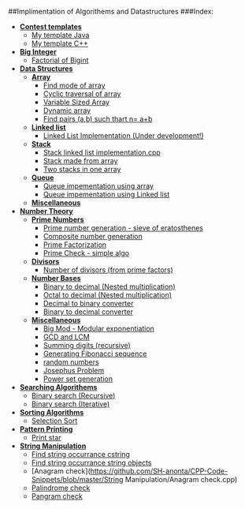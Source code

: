 ##Implimentation of Algorithems and Datastructures
###Index:


+ [**Contest templates**](https://github.com/SH-anonta/CPP-Code-Snippets/tree/master/Contest%20%20templates)
	- [My template Java](https://github.com/SH-anonta/CPP-Code-Snippets/blob/master/Contest%20%20templates/Java%20template.java)
	- [My template C++](https://github.com/SH-anonta/CPP-Code-Snippets/blob/master/Contest%20%20templates/My%20template.cpp)
+ [**Big Integer**](https://github.com/SH-anonta/CPP-Code-Snippets/tree/master/Big%20Integer)
	* [Factorial of Bigint](https://github.com/SH-anonta/CPP-Code-Snippets/blob/master/Big%20Integer/Factorial%20of%20Bigint.java)
+ [**Data Structures**](https://github.com/SH-anonta/CPP-Code-Snippets/tree/master/Data%20Structures)
	* [**Array**](https://github.com/SH-anonta/CPP-Code-Snippets/tree/master/Data%20Structures/Array)
		- [Find mode of array](https://github.com/SH-anonta/CPP-Code-Snippets/blob/master/Data%20Structures/Array/Find%20mode%20of%20array.cpp)
		- [Cyclic traversal of array](https://github.com/SH-anonta/CPP-Code-Snippets/blob/master/Data%20Structures/Array/Cyclic%20traversal%20of%20array.cpp)
		- [Variable Sized Array](https://github.com/SH-anonta/CPP-Code-Snippets/blob/master/Data%20Structures/Array/Variable%20Sized%20Array.cpp)
		- [Dynamic array](https://github.com/SH-anonta/CPP-Code-Snippets/blob/master/Data%20Structures/Array/Dynamic%20array.cpp)
		- [Find pairs (a,b) such thart n= a+b](https://github.com/SH-anonta/CPP-Code-Snippets/blob/master/Data%20Structures/Array/Find%20pairs%20(a%2Cb)%20such%20thart%20n%3D%20a%2Bb.cpp)
	* [**Linked list**](https://github.com/SH-anonta/CPP-Code-Snippets/tree/master/Data%20Structures/Linked%20List)
		- [Linked List Implementation (Under development!)](https://github.com/SH-anonta/CPP-Code-Snippets/blob/master/Data%20Structures/Linked%20List/Linked%20List%20Implementation.cpp)
	* [**Stack**](https://github.com/SH-anonta/CPP-Code-Snippets/tree/master/Data%20Structures/Stack)
		- [Stack linked list implementation.cpp](https://github.com/SH-anonta/CPP-Code-Snippets/blob/master/Data%20Structures/Stack/Stack%20linked%20list%20implementation.cpp)
		- [Stack made from array](https://github.com/SH-anonta/CPP-Code-Snippets/blob/master/Data%20Structures/Stack/Stack%20made%20from%20array.cpp)
		- [Two stacks in one array](https://github.com/SH-anonta/CPP-Code-Snippets/blob/master/Data%20Structures/Stack/Two%20stacks%20in%20one%20array.cpp)
	* [**Queue**](https://github.com/SH-anonta/CPP-Code-Snippets/tree/master/Data%20Structures/Queue)
		- [Queue impementation using array](https://github.com/SH-anonta/CPP-Code-Snippets/blob/master/Data%20Structures/Queue/Queue%20impementation%20using%20array.cpp)
		- [Queue impementation using Linked list](https://github.com/SH-anonta/CPP-Code-Snippets/blob/master/Data%20Structures/Queue/Queue%20impementation%20using%20Linked%20list.cpp)
	* [**Miscellaneous**](https://github.com/SH-anonta/CPP-Code-Snippets/tree/master/Data%20Structures/Miscellaneous)
+ [**Number Theory**](https://github.com/SH-anonta/CPP-Code-Snippets/tree/master/Number%20Theory)
	* [**Prime Numbers**](https://github.com/SH-anonta/CPP-Code-Snippets/tree/master/Number%20Theory/Prime%20Numbers)
    	- [Prime number generation - sieve of eratosthenes](https://github.com/SH-anonta/CPP-Code-Snippets/blob/master/Number%20Theory/Prime%20Numbers/Prime%20number%20generation%20-%20sieve%20of%20eratosthenes.cpp)
    	- [Composite number generation](https://github.com/SH-anonta/CPP-Code-Snippets/blob/master/Number%20Theory/Prime%20Numbers/Composite%20number%20generation.cpp)
    	- [Prime Factorization](https://github.com/SH-anonta/CPP-Code-Snippets/blob/master/Number%20Theory/Prime%20Numbers/Prime%20Factorization.cpp)
    	- [Prime Check - simple algo](https://github.com/SH-anonta/CPP-Code-Snippets/blob/master/Number%20Theory/Prime%20Numbers/Prime%20check%20-%20simple%20algo.cpp)
    * [**Divisors**](https://github.com/SH-anonta/CPP-Code-Snippets/tree/master/Number%20Theory/Divisors)
    	- [Number of divisors (from prime factors)](https://github.com/SH-anonta/CPP-Code-Snippets/blob/master/Number%20Theory/Divisors/Number%20of%20divisors%20(from%20prime%20factors).cpp)
    * [**Number Bases**](https://github.com/SH-anonta/CPP-Code-Snippets/tree/master/Number%20Theory/Number%20Bases)
    	- [Binary to decimal (Nested multiplication)](https://github.com/SH-anonta/CPP-Code-Snippets/blob/master/Number%20Theory/Number%20Bases/Binary%20to%20decimal%20(Nested%20multiplication).cpp)
    	- [Octal to decimal (Nested multiplication)](https://github.com/SH-anonta/CPP-Code-Snippets/blob/master/Number%20Theory/Number%20Bases/Octal%20to%20Decimal%20(Nested%20multiplication).cpp)
    	- [Decimal to binary converter](https://github.com/SH-anonta/CPP-Code-Snippets/blob/master/Number%20Theory/Number%20Bases/Decimal%20to%20binary%20converter.cpp)
    	- [Binary to decimal converter](https://github.com/SH-anonta/CPP-Code-Snippets/blob/master/Number%20Theory/Number%20Bases/Binary%20to%20decimal%20converter.cpp)
	* [**Miscellaneous**](https://github.com/SH-anonta/CPP-Code-Snippets/tree/master/Number%20Theory/Miscellaneous)
		- [Big Mod - Modular exponentiation](https://github.com/SH-anonta/CPP-Code-Snippets/blob/master/Number%20Theory/Miscellaneous/Big%20Mod%20-%20Modular%20exponentiation.cpp)
		- [GCD and LCM](https://github.com/SH-anonta/CPP-Code-Snippets/blob/master/Number%20Theory/Miscellaneous/GCD%20and%20LCM.cpp)
		- [Summing digits (recursive)](https://github.com/SH-anonta/CPP-Code-Snippets/blob/master/Number%20Theory/Miscellaneous/Summing%20digits%20(recursive).cpp)
		- [Generating Fibonacci sequence](https://github.com/SH-anonta/CPP-Code-Snippets/blob/master/Number%20Theory/Miscellaneous/Generating%20Fibonacci%20sequence.cpp)
		- [random numbers](https://github.com/SH-anonta/CPP-Code-Snippets/blob/master/Number%20Theory/Miscellaneous/random%20numbers.cpp)
		- [Josephus Problem](https://github.com/SH-anonta/CPP-Code-Snippets/blob/master/Number%20Theory/Miscellaneous/Josephus%20Problem.cpp)
		- [Power set generation](https://github.com/SH-anonta/CPP-Code-Snippets/blob/master/Number%20Theory/Miscellaneous/Power%20set%20generation.cpp)
+ [**Searching Algorithems**](https://github.com/SH-anonta/CPP-Code-Snippets/tree/master/Searching%20Algorithems)
	- [Binary search (Recursive)](https://github.com/SH-anonta/CPP-Code-Snippets/blob/master/Searching%20Algorithems/Binary%20search%20(Recursive).cpp)
	- [Binary search (Iterative)](https://github.com/SH-anonta/CPP-Code-Snippets/blob/master/Searching%20Algorithems/Binary%20search%20(Iterative).cpp)
+ [**Sorting Algorithms**](https://github.com/SH-anonta/CPP-Code-Snippets/tree/master/Sorting%20Algorithems)
	- [Selection Sort](https://github.com/SH-anonta/CPP-Code-Snippets/blob/master/Sorting%20Algorithems/Selection%20Sort.cpp)
+ [**Pattern Printing**](https://github.com/SH-anonta/CPP-Code-Snippets/tree/master/Pattern%20Printing)
  - [Print star](https://github.com/SH-anonta/CPP-Code-Snippets/blob/master/Pattern%20Printing/Print%20star.cpp)
+ [**String Manipulation**](https://github.com/SH-anonta/CPP-Code-Snippets/tree/master/String%20Manipulation)
  - [Find string occurrance cstring](https://github.com/SH-anonta/CPP-Code-Snippets/blob/master/String%20Manipulation/Find%20string%20occurrance%20cstring.cpp)
  - [Find string occurrance string objects](https://github.com/SH-anonta/CPP-Code-Snippets/blob/master/String%20Manipulation/Find%20string%20occurrance%20string%20objects.cpp)
  - [Anagram check](https://github.com/SH-anonta/CPP-Code-Snippets/blob/master/String Manipulation/Anagram check.cpp)
  - [Palindrome check](https://github.com/SH-anonta/CPP-Code-Snippets/blob/master/String%20Manipulation/Palindrome%20check.cpp)
  - [Pangram check](https://github.com/SH-anonta/CPP-Code-Snippets/blob/master/String%20Manipulation/Pangram%20check.cpp)
  